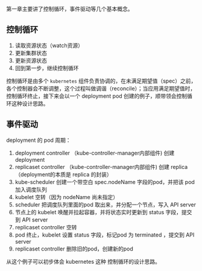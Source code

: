 
第一章主要讲了控制循环，事件驱动等几个基本概念。

## 控制循环

1. 读取资源状态（watch资源）
2. 更新集群状态
3. 更新资源状态
4. 回到第一步，继续控制循环

控制循环是由多个 `kubernetes` 组件负责协调的，在未满足期望值（spec）之前，各个控制器会不断调整，这个过程叫做调谐（reconcile）；当应用满足期望值时，控制循环终止，接下来会以一个 deployment pod 创建的例子，顺带领会控制循环这种设计思路。

## 事件驱动

deployment 的 pod  周期：

1. deployment controller （kube-controller-manager内部组件) 创建 deployment
1. replicaset controller （kube-controller-manager内部组件) 创建 replica （deployment的本质是 replica 的封装）
1. kube-scheduler 创建一个带空白 spec.nodeName 字段的pod，并把该 pod 加入调度队列
1. kubelet 空转（因为 nodeName 尚未指定）
1. scheduler 把调度队列里面的pod 取出来，并分配一个节点，写入 API server
1. 节点上的 kubelet 唤醒并拉起容器，并将状态实时更新到 status 字段，提交到 API server 
1. replicaset controller 空转
1. pod 终止，kubelet 设置 status 字段，标记pod 为 terminated ，提交到 API server 
1. replicaset controller 删除旧的pod，创建新的pod

从这个例子可以初步体会 kubernetes 这种 控制循环的设计思路。


